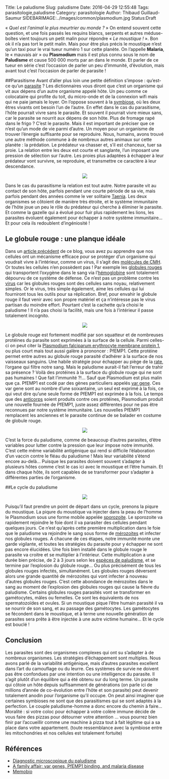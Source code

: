 Title: Le paludisme
Slug: paludisme
Date: 2016-04-29 12:55:48
Tags: parasitologie,paludisme
Category: parasitologie
Author: Thibaud Guillaud-Saumur
SIDEBARIMAGE:../images/common/plasmodium.jpg
Status:Draft

« *Quel est l’animal le plus meurtrier au monde ?* » On entend souvent cette question, et une fois passés les requins blancs, serpents et autres méduse-boîtes vient toujours un petit malin pour répondre « *Le moustique !* ».
Bon ok il n’a pas tort le petit malin. Mais pour être plus précis le moustique n’est qu’un taxi pour le vrai tueur numéro 1 sur cette planète. On l’appelle **Malaria**, le « mauvais air » ou **Plasmodium** mais il est plus connu sous le nom de **Paludisme** et cause 500 000 morts par an dans le monde.
Et parler de ce tueur en série c’est l’occasion de parler un peu d’immunité, d’évolution, mais avant tout c’est l’occasion de parler de parasite !

##Parasitisme
Avant d’aller plus loin une petite définition s’impose : qu’est-ce qu’un [parasite](https://fr.wikipedia.org/wiki/Parasite) ? Les dictionnaires vous diront que c’est un organisme qui vit aux dépens d’un autre organisme appelé hôte.
Un peu comme ce colocataire qui profite du toit, du micro-onde et de la connexion wifi mais qui ne paie jamais le loyer.
On l’oppose souvent à la [symbiose](https://fr.wikipedia.org/wiki/Symbiose), où les deux êtres vivants ont besoin l’un de l’autre. En effet dans le cas du parasitisme, l’hôte pourrait vivre sans le parasite. Et souvent il pourrait vivre mieux sans, car le parasite se nourrit aux dépens de son hôte. Plus de fromage rapé dans le frigo ? C’est le parasite.
Mais il est important de préciser que ce n’est qu’un mode de vie parmi d’autre. Un moyen pour un organisme de trouver l’énergie suffisante pour se reproduire. Nous, humains, avons trouvé une autre méthode commune à de nombreux autres animaux sur cette planète : la prédation. Le prédateur va chasser et, s’il est chanceux, tuer sa proie. La relation entre les deux est courte et sanglante, l’un imposant une pression de sélection sur l’autre. Les proies plus adaptées à échapper à leur prédateur vont survivre, se reproduire, et transmettre ce caractère à leur descendance.

<p align="center">
    <img src="../images/post15/predationproie.png">
</p>

Dans le cas du parasitisme la relation est tout autre. Notre parasite vit au contact de son hôte, parfois pendant une courte période de sa vie, mais parfois pendant des années comme le ver solitaire [Taenia](https://fr.wikipedia.org/wiki/Taenia_saginata). Les deux organismes se côtoient de manière très étroite, et le système immunitaire de l’hôte joue un peu le rôle du prédateur qui cherche à éliminer le parasite. Et comme la gazelle qui a évolué pour fuir plus rapidement les lions, les parasites évoluent également pour échapper à notre système immunitaire… Et pour cela ils redoublent d’ingéniosité !

## Le globule rouge : une planque idéale
Dans un [article précédent](reconnaissance_soi.html) de ce blog, vous avez pu apprendre que nos cellules ont un mécanisme efficace pour se protéger d’un organisme qui voudrait vivre à l’intérieur, comme un virus, il s’agit des [molécules de CMH](https://fr.wikipedia.org/wiki/CMH). Or toutes les cellules n’en possèdent pas ! 
Par exemple les [globules rouges](https://fr.wikipedia.org/wiki/%C3%89rythrocyte) qui transportent l’oxygène dans le sang via l’[hémoglobine](https://fr.wikipedia.org/wiki/H%C3%A9moglobine) sont totalement dépourvu de ce système de défense. 
Ce n’est pas un problème contre les [virus](https://fr.wikipedia.org/wiki/Virus) car les globules rouges sont des cellules sans noyau, relativement simples. Or le virus, très simple également, aime les cellules qui lui fourniront tous les outils pour sa réplication. Bref, pour envahir le globule rouge il faut venir avec son propre matériel et ça n’intéresse pas le virus partisan du moindre effort.
Pourtant c’est la cachette qu’a choisi le paludisme ! Il n’a pas choisi la facilité, mais une fois à l’intérieur il passe totalement incognito.

<p align="center">
    <img src="../images/post15/blood.jpg">
</p>


Le globule rouge est fortement modifié par son squatteur et de nombreuses protéines du parasite sont exprimées à la surface de la cellule. Parmi celles-ci on peut citer la [Plasmodium falciparum erythrocyte membrane protein 1](http://www.ncbi.nlm.nih.gov/pubmed/11698301), ou plus court mais tout aussi galère à prononcer : PfEMP1. Cette protéine permet entre autres au globule rouge parasité d’adhérer à la surface de nos vaisseaux sanguins. Une habile stratégie pour échapper au piège de la [rate](https://fr.wikipedia.org/wiki/Rate), l’organe qui filtre notre sang.
Mais le paludisme aurait-il fait l’erreur de trahir sa présence ? Voilà des protéines à la surface du globule rouge qui ne sont pas humaines ! Que fait l’immunité ?!... Sauf que Plasmodium est plus malin que ça. PfEMP1 est codé par des gènes particuliers appelés [var gene](http://biologie.univ-mrs.fr/upload/p87/kraemer_2006.pdf). Ces var gene sont au nombre d’une soixantaine, un seul est exprimé à la fois, ce qui veut dire qu’une seule forme de PfEMP1 est exprimée à la fois. Le temps que des [anticorps](https://fr.wikipedia.org/wiki/Anticorps) soient produits contre ces protéines, Plasmodium produit une nouvelle fournée de PfEMP1, juste assez différentes pour ne pas être reconnues par notre système immunitaire. Les nouvelles PfEMP1 remplacent les anciennes et le parasite continue de se balader en costume de globule rouge.


<p align="center">
    <img src="../images/post15/redcell.png">
</p>

C’est la force du paludisme, comme de beaucoup d’autres parasites, d’être variables pour lutter contre la pression que leur impose notre immunité. C’est cette même variabilité antigénique qui rend si difficile l’élaboration d’un vaccin contre le fléau du paludisme !
Mais leur variabilité s’étend encore au-delà… Puisque les parasites doivent souvent s’adapter à plusieurs hôtes comme c’est le cas ici avec le moustique et l’être humain. Et dans chaque hôte, ils sont capables de se transformer pour s’adapter à différentes parties de l’organisme.

##Le cycle du paludisme

<p align="center">
    <img src="../images/post15/cycle.png">
</p>

Puisqu’il faut prendre un point de départ dans un cycle, prenons la piqure du moustique.
La piqure du moustique va injecter dans la peau de l’homme le Plasmodium sous une forme mobile appelée [sporozoite](https://fr.wikipedia.org/wiki/Sporozo%C3%AFte). Le sporozoite va rapidement rejoindre le foie dont il va parasiter des cellules pendant quelques jours. Ce n’est qu’après cette première multiplication dans le foie que le paludisme va rejoindre le sang sous forme de [mérozoites](https://fr.wikipedia.org/wiki/M%C3%A9rozo%C3%AFte) et infecter nos globules rouges. A chacune de ces étapes, notre immunité monte une garde vigilante, et toutes les stratégies du parasite pour y échapper ne sont pas encore élucidées.
Une fois bien installé dans le globule rouge le parasite va croitre et se multiplier à l’intérieur. Cette multiplication a une durée bien précise, de 2 à 3 jours selon les [espèces de paludisme](http://www.memobio.fr/html/para/pa_pa_cr.html), et se termine par l’explosion du globule rouge… Ou plus précisément de tous les globules rouges infectés, simultanément. Les globules rouges déversent alors une grande quantité de mérozoites qui vont infecter à nouveau d’autres globules rouges. C’est cette abondance de mérozoites dans le sang au moment de l’explosion des globules rouges qui cause la fièvre du paludisme. Certains globules rouges parasités vont se transformer en gamétocytes, mâles ou femelles. Ce sont les équivalents de nos spermatozoïdes et ovules.
Si un moustique pique l’être humain parasité il va se nourrir de son sang, et au passage des gamétocytes. Les gamétocytes se fécondent dans le moustique, et à terme une nouvelle génération de parasites sera prête à être injectée à une autre victime humaine… Et le cycle est bouclé !

## Conclusion
Les parasites sont des organismes complexes qui ont su s’adapter à de nombreux organismes. Les stratégies d’échappement sont multiples. Nous avons parlé de la variabilité antigénique, mais d’autres parasites excellent dans l’art du camouflage ou du leurre. Ces systèmes de survie ne doivent pas être confondues par une intention ou une intelligence du parasite. Il s’agit plutôt d’un équilibre qui a été obtenu sur du long terme. Un parasite qui côtoie un hôte depuis suffisamment de générations (on parle ici de millions d’année de co-évolution entre l’hôte et son parasite) peut devenir totalement anodin pour l’organisme qu’il occupe. On peut ainsi imaginer que certaines symbioses ne sont que des parasitismes qui se sont adaptés à la perfection. Le couple paludisme-homme a donc encore du chemin à faire…
Moralité : si votre coloc pour échapper à votre colère immune décide de vous faire des pizzas pour détourner votre attention … vous pourrez bien finir par l’accueillir comme une machine à pizza tout à fait légitime qui a sa place dans votre appartement.
(toute ressemblance avec la symbiose entre les mitochondries et nos cellules est totalement fortuite)

## Références 
* [Diagnostic microscopique du paludisme](http://www.cdc.gov/dpdx/resources/pdf/benchAids/malaria/Congo_Bench_Aid_vF.pdf)
* [A family affair; var genes, PfEMP1 binding, and malaria disease](http://biologie.univ-mrs.fr/upload/p87/kraemer_2006.pdf)
* [Memobio](http://www.memobio.fr/html/para/pa_pa_cy.html)
